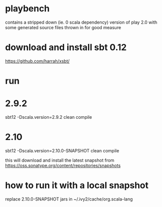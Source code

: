 playbench
=========

contains a stripped down (ie. 0 scala dependency) version of play 2.0 with some generated source files thrown in for good measure

download and install sbt 0.12
=============================
https://github.com/harrah/xsbt/

run
===

2.9.2
=====

sbt12 -Dscala.version=2.9.2 clean compile


2.10
====
sbt12 -Dscala.version=2.10.0-SNAPSHOT clean compile

this will download and install the latest snapshot from https://oss.sonatype.org/content/repositories/snapshots

how to run it with a local snapshot
===================================

replace 2.10.0-SNAPSHOT jars in ~/.ivy2/cache/org.scala-lang